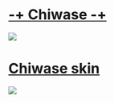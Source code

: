 # [-+ Chiwase -+](https://www.dropbox.com/s/anwf1eforcxertg/-%2B%20Chiwase%20-%2B.osk?dl=0)
![](https://osu.ppy.sh/ss/7250771)

# [Chiwase skin](https://github.com/Chiwase/chiwasik334/blob/master/chiwa-skins.md)
![](https://osu.ppy.sh/ss/7245831)
